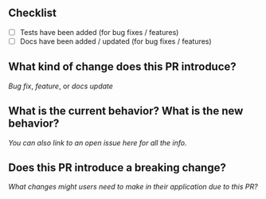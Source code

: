 ## Checklist

- [ ] Tests have been added (for bug fixes / features)
- [ ] Docs have been added / updated (for bug fixes / features)

## What kind of change does this PR introduce?

_Bug fix_, _feature_, or _docs update_

## What is the current behavior? What is the new behavior?

_You can also link to an open issue here for all the info._

## Does this PR introduce a breaking change?

_What changes might users need to make in their application due to this PR?_
